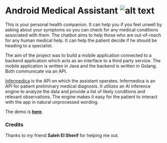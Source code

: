 # Android Medical Assistant ![alt text](https://github.com/zemahran/android-medical-assistant/blob/master/infermedica-icon.png "Symptomate")

This is your personal health companion. It can help you if you feel unwell by asking about your symptoms so you can check 
for any medical conditions associated with them. The chatbot aims to help those who are out-of-reach for any human medical help.
It can help the patient decide if he should be heading to a specialist.

The aim of the project was to build a mobile application connected to a backend application which acts
as an interface to a third party service. The mobile application is written in Java and the backend is written in Golang.
Both communicate via an API.

[Infermedica](https://developer.infermedica.com/) is the API on which the assistant operates. Infermedica is 
an API for patient preliminary medical diagnosis. It utilizes an AI inference engine to analyze the data 
and provide a list of likely conditions and relevant observations. The engine makes it easy for the 
patient to interact with the app in natural unprocessed wording.

The demo is **[here](https://drive.google.com/file/d/18n7HyNrR5_rsMYx-XZWqcsIBG2d0cIbr/view)**.

### Credits

Thanks to my friend **Saleh El Sherif** for helping me out.
